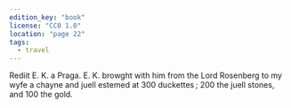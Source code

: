 ```yaml
---
edition_key: "book"
license: "CC0 1.0"
location: "page 22"
tags:
  - travel
---
```

Rediit E. K. a Praga. E. K. browght with him from the Lord
Rosenberg to my wyfe a chayne and juell estemed at 300 duckettes ;
200 the juell stones, and 100 the gold.
